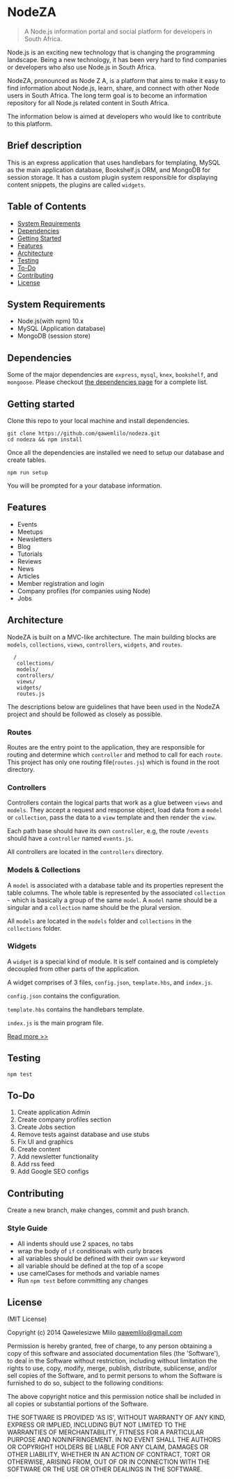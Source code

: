 # NodeZA
> A Node.js information portal and social platform for developers in South Africa.

Node.js is an exciting new technology that is changing the programming landscape. Being a new technology, it has been very hard to find companies or developers who also use Node.js in South Africa.

NodeZA, pronounced as Node Z A, is a platform that aims to make it easy to find information about Node.js, learn, share, and connect with other Node users in South Africa.
The long term goal is to become an information repository for all Node.js related content in South Africa.

The information below is aimed at developers who would like to contribute to this platform.

Brief description
-----------------
This is an express application that uses handlebars for templating, MySQL as the main application database, Bookshelf.js ORM, and MongoDB for session storage. It has a custom plugin system responsible for displaying content snippets, the plugins are called `widgets`.  


Table of Contents
-----------------

- [System Requirements](#system-requirements)
- [Dependencies](#dependencies)
- [Getting Started](#getting-started)
- [Features](#features)
- [Architecture](#architecture)
- [Testing](#testing)
- [To-Do](#to-do)
- [Contributing](#contributing)
- [License](#license)



System Requirements
-------------------
 - Node.js(with npm) 10.x
 - MySQL (Application database)
 - MongoDB (session store)


Dependencies
------------
Some of the major dependencies are `express`, `mysql`, `knex`, `bookshelf`, and `mongoose`. Please checkout [the dependencies page](https://github.com/qawemlilo/nodeza/blob/master/docs/dependencies.md) for a complete list.

Getting started
---------------
Clone this repo to your local machine and install dependencies.

```
git clone https://github.com/qawemlilo/nodeza.git
cd nodeza && npm install
```

Once all the dependencies are installed we need to setup our database and create tables.

```
npm run setup
```
You will be prompted for a your database information.

Features
--------

- Events
- Meetups
- Newsletters
- Blog
 - Tutorials
 - Reviews
 - News
 - Articles
- Member registration and login
- Company profiles (for companies using Node)
- Jobs



Architecture
------------
NodeZA is built on a MVC-like architecture. The main building blocks are `models`, `collections`, `views`, `controllers`, `widgets`, and `routes`.

      /
       collections/
       models/
       controllers/
       views/
       widgets/
       routes.js



The descriptions below are guidelines that have been used in the NodeZA project and should be followed as closely as possible.

### Routes
Routes are the entry point to the application, they are responsible for routing and determine which `controller` and method to call for each `route`. This project has only one routing file(`routes.js`) which is found in the root directory.


### Controllers
Controllers contain the logical parts that work as a glue between `views` and `models`. They accept a request and response object, load data from a `model` or `collection`, pass the data to a `view` template and then render the `view`.

Each path base should have its own `controller`, e.g, the route `/events` should have a `controller` named `events.js`.

All controllers are located in the `controllers` directory.



### Models & Collections
A `model` is associated with a database table and its properties represent the table columns. The whole table is represented by the associated `collection` - which is basically a group of the same `model`. A `model` name should be a singular and a
`collection` name should be the plural version.

All `models` are located in the `models` folder and `collections` in the `collections` folder.


### Widgets
A `widget` is a special kind of module. It is self contained and is completely decoupled from other parts of the application.

A widget comprises of 3 files, `config.json`, `template.hbs`, and `index.js`.

`config.json` contains the configuration.

`template.hbs` contains the handlebars template.

`index.js` is the main program file.

[Read more >>](https://github.com/qawemlilo/nodeza/blob/master/docs/widgets.md)



Testing
-------

```
npm test
```


To-Do
-----
1. Create application Admin
2. Create company profiles section
3. Create Jobs section
4. Remove tests against database and use stubs
5. Fix UI and graphics
6. Create content
7. Add newsletter functionality
8. Add rss feed
9. Add Google SEO configs


Contributing
------------

Create a new branch, make changes, commit and push branch.

### Style Guide
 - All indents should use 2 spaces, no tabs
 - wrap the body of `if` conditionals with curly braces
 - all variables should be defined with their own `var` keyword
 - all variable should be defined at the top of a scope
 - use camelCases for methods and variable names
 - Run `npm test` before committing any changes



License
-------

(MIT License)

Copyright (c) 2014 Qawelesizwe Mlilo <qawemlilo@gmail.com>

Permission is hereby granted, free of charge, to any person obtaining a copy of this software and associated documentation files (the 'Software'), to deal in the Software without restriction, including without limitation the rights to use, copy, modify, merge, publish, distribute, sublicense, and/or sell copies of the Software, and to permit persons to whom the Software is furnished to do so, subject to the following conditions:

The above copyright notice and this permission notice shall be included in all copies or substantial portions of the Software.

THE SOFTWARE IS PROVIDED 'AS IS', WITHOUT WARRANTY OF ANY KIND, EXPRESS OR IMPLIED, INCLUDING BUT NOT LIMITED TO THE WARRANTIES OF MERCHANTABILITY, FITNESS FOR A PARTICULAR PURPOSE AND NONINFRINGEMENT. IN NO EVENT SHALL THE AUTHORS OR COPYRIGHT HOLDERS BE LIABLE FOR ANY CLAIM, DAMAGES OR OTHER LIABILITY, WHETHER IN AN ACTION OF CONTRACT, TORT OR OTHERWISE, ARISING FROM, OUT OF OR IN CONNECTION WITH THE SOFTWARE OR THE USE OR OTHER DEALINGS IN THE SOFTWARE.